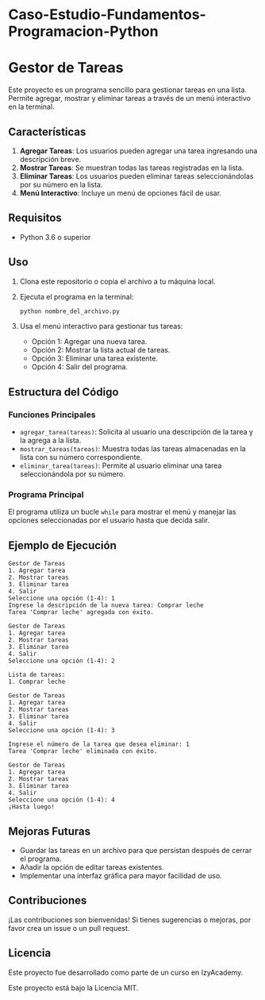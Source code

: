 # Caso-Estudio-Fundamentos-Programacion-Python

# Gestor de Tareas

Este proyecto es un programa sencillo para gestionar tareas en una lista. Permite agregar, mostrar y eliminar tareas a través de un menú interactivo en la terminal.

## Características

1. **Agregar Tareas**: Los usuarios pueden agregar una tarea ingresando una descripción breve.
2. **Mostrar Tareas**: Se muestran todas las tareas registradas en la lista.
3. **Eliminar Tareas**: Los usuarios pueden eliminar tareas seleccionándolas por su número en la lista.
4. **Menú Interactivo**: Incluye un menú de opciones fácil de usar.

## Requisitos

- Python 3.6 o superior

## Uso

1. Clona este repositorio o copia el archivo a tu máquina local.
2. Ejecuta el programa en la terminal:

   ```bash
   python nombre_del_archivo.py
   ```

3. Usa el menú interactivo para gestionar tus tareas:
   - Opción 1: Agregar una nueva tarea.
   - Opción 2: Mostrar la lista actual de tareas.
   - Opción 3: Eliminar una tarea existente.
   - Opción 4: Salir del programa.

## Estructura del Código

### Funciones Principales

- `agregar_tarea(tareas)`: Solicita al usuario una descripción de la tarea y la agrega a la lista.
- `mostrar_tareas(tareas)`: Muestra todas las tareas almacenadas en la lista con su número correspondiente.
- `eliminar_tarea(tareas)`: Permite al usuario eliminar una tarea seleccionándola por su número.

### Programa Principal

El programa utiliza un bucle `while` para mostrar el menú y manejar las opciones seleccionadas por el usuario hasta que decida salir.

## Ejemplo de Ejecución

```text
Gestor de Tareas
1. Agregar tarea
2. Mostrar tareas
3. Eliminar tarea
4. Salir
Seleccione una opción (1-4): 1
Ingrese la descripción de la nueva tarea: Comprar leche
Tarea 'Comprar leche' agregada con éxito.

Gestor de Tareas
1. Agregar tarea
2. Mostrar tareas
3. Eliminar tarea
4. Salir
Seleccione una opción (1-4): 2

Lista de tareas:
1. Comprar leche

Gestor de Tareas
1. Agregar tarea
2. Mostrar tareas
3. Eliminar tarea
4. Salir
Seleccione una opción (1-4): 3

Ingrese el número de la tarea que desea eliminar: 1
Tarea 'Comprar leche' eliminada con éxito.

Gestor de Tareas
1. Agregar tarea
2. Mostrar tareas
3. Eliminar tarea
4. Salir
Seleccione una opción (1-4): 4
¡Hasta luego!
```

## Mejoras Futuras

- Guardar las tareas en un archivo para que persistan después de cerrar el programa.
- Añadir la opción de editar tareas existentes.
- Implementar una interfaz gráfica para mayor facilidad de uso.

## Contribuciones

¡Las contribuciones son bienvenidas! Si tienes sugerencias o mejoras, por favor crea un issue o un pull request.

## Licencia

Este proyecto fue desarrollado como parte de un curso en IzyAcademy.

Este proyecto está bajo la Licencia MIT.
